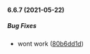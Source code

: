 #### 6.6.7 (2021-05-22)

##### Bug Fixes

*  wont work ([80b6dd1d](https://github.com/IgorSzyporyn/storybook-facelift/commit/80b6dd1d4ffa91ecc999471d3128acafe28f64aa))


